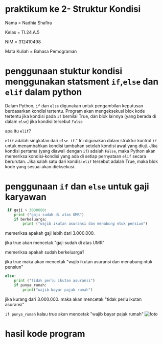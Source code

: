 # praktikum ke 2- Struktur Kondisi

Nama = Nadhia Shafira

Kelas = TI.24.A.5

NIM = 312410498

Mata Kuliah = Bahasa Pemograman

# penggunaan stuktur kondisi menggunakan statsment ```if```,```else``` dan ```elif``` dalam python

Dalam Python, ```if``` dan ```else``` digunakan untuk pengambilan keputusan berdasarkan kondisi tertentu. Program akan mengeksekusi blok kode tertentu jika kondisi pada ```if``` bernilai True, dan blok lainnya (yang berada di dalam ```else```) jika kondisi tersebut ```False```

apa itu ```elif```?

```elif``` adalah singkatan dari ```else if```." Ini digunakan dalam struktur kontrol ```if``` untuk menambahkan kondisi tambahan setelah kondisi awal yang diuji. Jika kondisi pertama (yang diawali dengan ```if```) adalah ```False```, maka Python akan memeriksa kondisi-kondisi yang ada di setiap pernyataan ```elif``` secara berurutan. Jika salah satu dari kondisi ```elif``` tersebut adalah True, maka blok kode yang sesuai akan dieksekusi.

# penggunaan ```if``` dan ```else``` untuk gaji karyawan

```python
 if gaji > 3000000:
    print ("gaji sudah di atas UMR")
    if berkeluarga:
        print ("wajib ikutan asuransi dan menabung ntuk pensiun")
```

 memeriksa apakah gaji lebih dari 3.000.000.

jika true akan mencetak "gaji sudah di atas UMR"

memeriksa apakah sudah berkeluarga?

jika true maka akan mencetak "wajib ikutan asuransi dan menabung ntuk pensiun"

```python
else:
    print ("tidak perlu ikutan asuransi")
    if punya_rumah:
        print("wajib bayar pajak rumah")
```
        
jika kurang dari 3.000.000. maka akan mencetak "tidak perlu ikutan asuransi"

```if punya_rumah``` kalau true akan mencetak "wajib bayar pajak rumah"
![foto](https://github.com/NadhiaShafira/Flowchart-/blob/817be615a1aa2c25fa9b75c485c3852a066181d6/gmbr%201%20tgs%20flwchrt.jpg)
# hasil kode program


